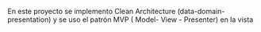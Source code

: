  En este proyecto se implemento Clean Architecture (data-domain-presentation) y se uso el patrón MVP ( Model- View - Presenter) en la vista
